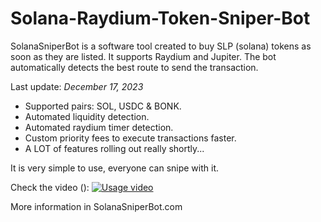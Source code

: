 # Solana-Raydium-Token-Sniper-Bot
SolanaSniperBot is a software tool created to buy SLP (solana) tokens as soon as they are listed.
It supports Raydium and Jupiter. The bot automatically detects the best route to send the transaction.

Last update: *December 17, 2023*

- Supported pairs: SOL, USDC & BONK.
- Automated liquidity detection.
- Automated raydium timer detection.
- Custom priority fees to execute transactions faster.
- A LOT of features rolling out really shortly...

It is very simple to use, everyone can snipe with it.

Check the video ():
[![Usage video](https://img.youtube.com/vi/erPes1cnZqo/0.jpg)](https://www.youtube.com/watch?v=erPes1cnZqo)


More information in SolanaSniperBot.com

